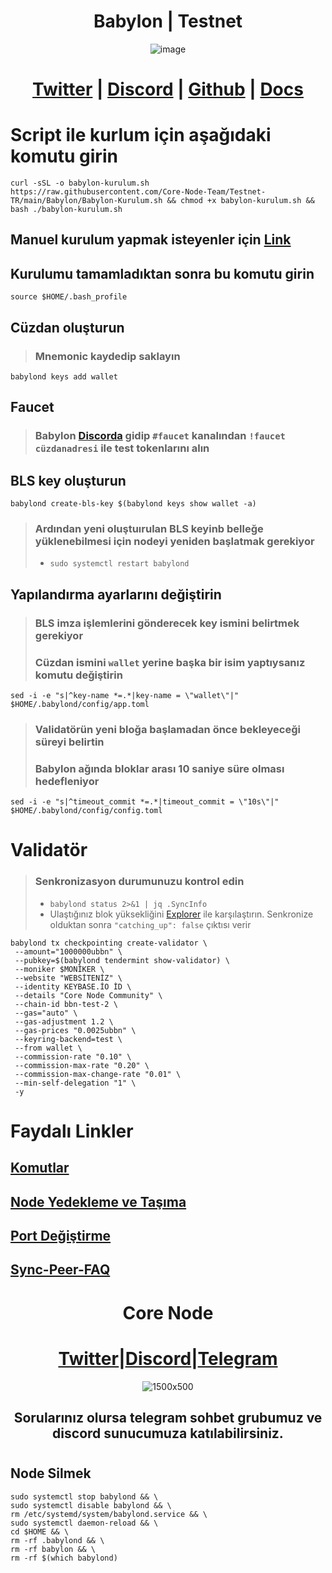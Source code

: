 <h1 align="center"> Babylon | Testnet </h1>

<div align="center"
     
![image](https://github.com/Core-Node-Team/Testnet-TR/assets/108215275/f486baf6-ba52-46a4-a270-2863f5626e9c)
   
     
# [Twitter](https://twitter.com/babylon_chain) | [Discord](https://discord.gg/exuVuXX8Jt) | [Github](https://github.com/babylonchain/) | [Docs](https://docs.babylonchain.io/)   
     
 </div>


# Script ile kurlum için aşağıdaki komutu girin

```
curl -sSL -o babylon-kurulum.sh https://raw.githubusercontent.com/Core-Node-Team/Testnet-TR/main/Babylon/Babylon-Kurulum.sh && chmod +x babylon-kurulum.sh && bash ./babylon-kurulum.sh
``` 
## Manuel kurulum yapmak isteyenler için [Link]()
## Kurulumu tamamladıktan sonra bu komutu girin
```
source $HOME/.bash_profile
```
## Cüzdan oluşturun
> ### Mnemonic kaydedip saklayın
```
babylond keys add wallet
```
## Faucet
> ### Babylon [Discorda](https://discord.gg/exuVuXX8Jt) gidip `#faucet` kanalından `!faucet cüzdanadresi` ile test tokenlarını alın

## BLS key oluşturun
```
babylond create-bls-key $(babylond keys show wallet -a)
```
> ### Ardından yeni oluştuırulan BLS keyinb belleğe yüklenebilmesi için nodeyi yeniden başlatmak gerekiyor
>  - `sudo systemctl restart babylond`

## Yapılandırma ayarlarını değiştirin
> ### BLS imza işlemlerini gönderecek key ismini belirtmek gerekiyor
> ### Cüzdan ismini `wallet` yerine başka bir isim yaptıysanız komutu değiştirin
```
sed -i -e "s|^key-name *=.*|key-name = \"wallet\"|" $HOME/.babylond/config/app.toml
```
> ### Validatörün yeni bloğa başlamadan önce bekleyeceği süreyi belirtin
> ### Babylon ağında  bloklar arası 10 saniye süre olması hedefleniyor
```
sed -i -e "s|^timeout_commit *=.*|timeout_commit = \"10s\"|" $HOME/.babylond/config/config.toml
```

# Validatör
> ### Senkronizasyon durumunuzu kontrol edin
> - `babylond status 2>&1 | jq .SyncInfo` 
> -  Ulaştığınız blok yüksekliğini [Explorer](https://babylon.explorers.guru/) ile karşılaştırın. Senkronize olduktan sonra `"catching_up": false` çıktısı verir

```
babylond tx checkpointing create-validator \
 --amount="1000000ubbn" \
 --pubkey=$(babylond tendermint show-validator) \
 --moniker $MONİKER \
 --website "WEBSİTENİZ" \
 --identity KEYBASE.İO İD \
 --details "Core Node Community" \
 --chain-id bbn-test-2 \
 --gas="auto" \
 --gas-adjustment 1.2 \
 --gas-prices "0.0025ubbn" \
 --keyring-backend=test \
 --from wallet \
 --commission-rate "0.10" \
 --commission-max-rate "0.20" \
 --commission-max-change-rate "0.01" \
 --min-self-delegation "1" \
 -y
```

# Faydalı Linkler

## [Komutlar](https://github.com/Core-Node-Team/CosmosSDK-Node/blob/main/Ortak-Komutlar.md)
## [Node Yedekleme ve Taşıma](https://github.com/Core-Node-Team/CosmosSDK-Node/blob/main/Yedekleme%20ve%20Ta%C5%9F%C4%B1ma.md)
## [Port Değiştirme](https://github.com/Core-Node-Team/CosmosSDK-Node/blob/main/Port%20de%C4%9Fi%C5%9Ftirme.md)
## [Sync-Peer-FAQ](https://github.com/Core-Node-Team/Cosmos-Aglarinda-Node-Calistirmak/blob/main/Sync-Peer%20Nedir.md)


<div align="center">

# Core Node 

#  [Twitter](https://twitter.com/corenodeHQ)|[Discord](https://discord.gg/fzzUAU9k)|[Telegram](https://t.me/corenodechat)  

![1500x500](https://github.com/Core-Node-Team/Testnet-TR/assets/108215275/92b50dd4-8043-4500-b906-bc8d15b75525)

## Sorularınız olursa telegram sohbet grubumuz ve discord sunucumuza katılabilirsiniz.
#

</div>


## Node Silmek
```
sudo systemctl stop babylond && \
sudo systemctl disable babylond && \
rm /etc/systemd/system/babylond.service && \
sudo systemctl daemon-reload && \
cd $HOME && \
rm -rf .babylond && \
rm -rf babylon && \
rm -rf $(which babylond)
```
